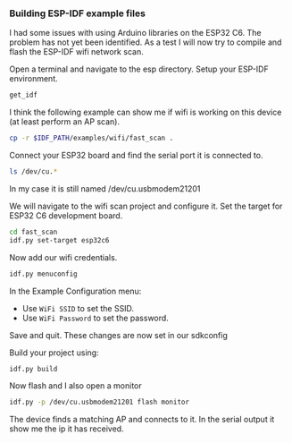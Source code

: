 ### Building ESP-IDF example files

I had some issues with using Arduino libraries on the ESP32 C6. The problem has not yet been identified. As a test I will now try to compile and flash the ESP-IDF wifi network scan.

Open a terminal and navigate to the esp directory. Setup your ESP-IDF environment.

```bash
get_idf 
```

I think the following example can show me if wifi is working on this device (at least perform an AP scan).

```bash
cp -r $IDF_PATH/examples/wifi/fast_scan .
```

Connect your ESP32 board and find the serial port it is connected to. 

```bash
ls /dev/cu.*
```

In my case it is still named /dev/cu.usbmodem21201

We will navigate to the wifi scan project and configure it. Set the target for ESP32 C6 development board.

```bash
cd fast_scan
idf.py set-target esp32c6
```

Now add our wifi credentials.

```bash
idf.py menuconfig
```

In the Example Configuration menu:

- Use `WiFi SSID` to set the SSID.
- Use `WiFi Password` to set the password.

Save and quit. These changes are now set in our sdkconfig

Build your project using:

```bash
idf.py build
```

Now flash and I also open a monitor

```bash
idf.py -p /dev/cu.usbmodem21201 flash monitor
```

The device finds a matching AP and connects to it. In the serial output it show me the ip it has received. 